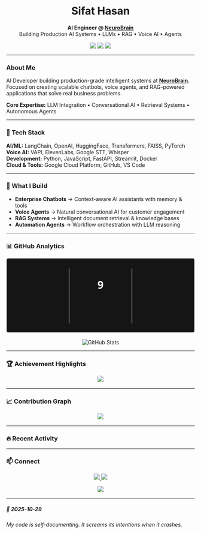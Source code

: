 <h1 align="center">Sifat Hasan</h1>

<p align="center">
  <b>AI Engineer @ <a href="https://neurobrains.co/">NeuroBrain</a></b><br>
  Building Production AI Systems • LLMs • RAG • Voice AI • Agents
</p>

<p align="center">
  <a href="https://www.linkedin.com/in/prosifathasan"><img src="https://img.shields.io/badge/LinkedIn-0077B5?style=flat-square&logo=linkedin&logoColor=white"/></a>
  <a href="https://twitter.com/ProSifatHasan"><img src="https://img.shields.io/badge/X-000000?style=flat-square&logo=x&logoColor=white"/></a>
  <a href="https://neurobrains.co/"><img src="https://img.shields.io/badge/Portfolio-58a6ff?style=flat-square&logo=firefox-browser&logoColor=white"/></a>
</p>

---

### About Me

AI Developer building production-grade intelligent systems at <a href="https://neurobrains.co/"><b>NeuroBrain</b></a>. Focused on creating scalable chatbots, voice agents, and RAG-powered applications that solve real business problems.

**Core Expertise:** LLM Integration • Conversational AI • Retrieval Systems • Autonomous Agents

---

### 🎯 Tech Stack

**AI/ML:** LangChain, OpenAI, HuggingFace, Transformers, FAISS, PyTorch  
**Voice AI:** VAPI, ElevenLabs, Google STT, Whisper  
**Development:** Python, JavaScript, FastAPI, Streamlit, Docker  
**Cloud & Tools:** Google Cloud Platform, GitHub, VS Code

---

### 💼 What I Build

- **Enterprise Chatbots** → Context-aware AI assistants with memory & tools
- **Voice Agents** → Natural conversational AI for customer engagement  
- **RAG Systems** → Intelligent document retrieval & knowledge bases
- **Automation Agents** → Workflow orchestration with LLM reasoning

---

### 📊 GitHub Analytics

<p align="center">
  <img src="./assets/streak-stats.svg" alt="GitHub Streak Stats" />
</p>

<p align="center">
  <img src="https://github-readme-stats.vercel.app/api?username=Pro-Sifat-Hasan&show_icons=true&theme=dark" alt="GitHub Stats" />
</p>

---

### 🏆 Achievement Highlights

<p align="center">
  <img src="https://github-profile-trophy.vercel.app/?username=Pro-Sifat-Hasan&theme=algolia&no-frame=true&no-bg=true&row=1&column=7" />
</p>

---

### 📈 Contribution Graph

<p align="center">
  <img src="https://github-readme-activity-graph.vercel.app/graph?username=Pro-Sifat-Hasan&theme=github-compact&hide_border=true&bg_color=0d1117&color=58a6ff&line=58a6ff&point=c9d1d9" />
</p>

---

### 🔥 Recent Activity

<!--START_SECTION:activity-->
<!--END_SECTION:activity-->

---

### 📫 Connect

<p align="center">
  <a href="https://www.linkedin.com/in/prosifathasan">
    <img src="https://img.shields.io/badge/Let's_Talk-0077B5?style=for-the-badge&logo=linkedin&logoColor=white"/>
  </a>
  <a href="mailto:your.email@example.com">
    <img src="https://img.shields.io/badge/Email_Me-EA4335?style=for-the-badge&logo=gmail&logoColor=white"/>
  </a>
</p>

<p align="center">
  <img src="https://komarev.com/ghpvc/?username=Pro-Sifat-Hasan&color=58a6ff&style=flat-square&label=Profile+Views" />
</p>

---
<!-- QUOTE:START -->
##### 🌟 *2025-10-29*
###### My code is self-documenting. It screams its intentions when it crashes.
<!-- QUOTE:END -->
